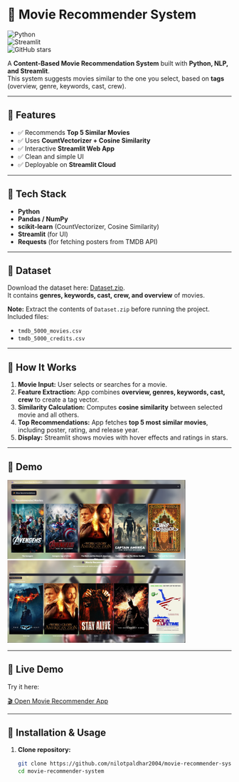 # 🎥 Movie Recommender System

![Python](https://img.shields.io/badge/Python-3.12-blue?logo=python&logoColor=white)  
![Streamlit](https://img.shields.io/badge/Streamlit-App-red?logo=streamlit&logoColor=white)  
![GitHub stars](https://img.shields.io/github/stars/nilotpaldhar2004/movie-recommender-system?style=social&cacheSeconds=300)

A **Content-Based Movie Recommendation System** built with **Python, NLP, and Streamlit**.  
This system suggests movies similar to the one you select, based on **tags** (overview, genre, keywords, cast, crew).  

---

## 🔹 Features
- ✅ Recommends **Top 5 Similar Movies**  
- ✅ Uses **CountVectorizer + Cosine Similarity**  
- ✅ Interactive **Streamlit Web App**  
- ✅ Clean and simple UI  
- ✅ Deployable on **Streamlit Cloud**  

---

## 🔹 Tech Stack
- **Python**
- **Pandas / NumPy**
- **scikit-learn** (CountVectorizer, Cosine Similarity)
- **Streamlit** (for UI)
- **Requests** (for fetching posters from TMDB API)

---

## 🔹 Dataset
Download the dataset here: [Dataset.zip](https://github.com/nilotpaldhar2004/movie-recommender-system/raw/main/Dataset.zip).  
It contains **genres, keywords, cast, crew, and overview** of movies.  

**Note:** Extract the contents of `Dataset.zip` before running the project.  
Included files:
- `tmdb_5000_movies.csv`  
- `tmdb_5000_credits.csv`

---

## 🔹 How It Works

1. **Movie Input:** User selects or searches for a movie.  
2. **Feature Extraction:** App combines **overview, genres, keywords, cast, crew** to create a tag vector.  
3. **Similarity Calculation:** Computes **cosine similarity** between selected movie and all others.  
4. **Top Recommendations:** App fetches **top 5 most similar movies**, including poster, rating, and release year.  
5. **Display:** Streamlit shows movies with hover effects and ratings in stars.  


---

## 🔹 Demo  

<p float="left">
  <img src="https://github.com/nilotpaldhar2004/movie-recommender-system/raw/main/Images/Demo.png" alt="Demo Image 1" width="400"/>
  <img src="https://github.com/nilotpaldhar2004/movie-recommender-system/raw/main/Images/Demo1.png" alt="Demo Image 2" width="400"/>
</p>

---

## 🔹 Live Demo

Try it here:  

[🎬 Open Movie Recommender App](https://movie-recommender-system-cma4qjqed65yausybn4vrd.streamlit.app/)

---

## 🔹 Installation & Usage

1. **Clone repository:**
   ```bash
   git clone https://github.com/nilotpaldhar2004/movie-recommender-system.git
   cd movie-recommender-system

